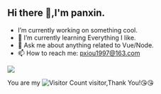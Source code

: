 ## Hi there 👋,I'm panxin.

-  I’m currently working on something cool.
- 🌱 I’m currently learning Everything I like.
- 💬 Ask me about anything related to Vue/Node.
- 📫 How to reach me: pxiou1997@163.com

![](https://github-readme-stats.vercel.app/api?username=pxbtf&show_icons=true&theme=transparent)

You are my ![Visitor Count](https://profile-counter.glitch.mepxbtf/count.svg) visitor,Thank You!:kissing_heart::kissing_heart:


<!---
pxbtf/pxbtf is a ✨ special ✨ repository because its `README.md` (this file) appears on your GitHub profile.
You can click the Preview link to take a look at your changes.
--->

